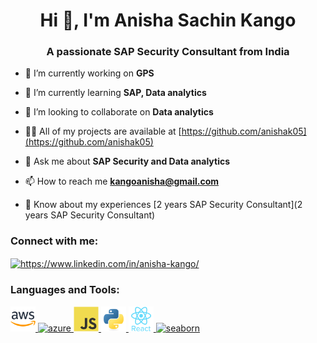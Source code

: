 <h1 align="center">Hi 👋, I'm Anisha Sachin Kango</h1>
<h3 align="center">A passionate SAP Security Consultant from India</h3>

- 🔭 I’m currently working on **GPS**

- 🌱 I’m currently learning **SAP, Data analytics**

- 👯 I’m looking to collaborate on **Data analytics**

- 👨‍💻 All of my projects are available at [https://github.com/anishak05](https://github.com/anishak05)

- 💬 Ask me about **SAP Security and Data analytics**

- 📫 How to reach me **kangoanisha@gmail.com**

- 📄 Know about my experiences [2 years SAP Security Consultant](2 years SAP Security Consultant)

<h3 align="left">Connect with me:</h3>
<p align="left">
<a href="https://linkedin.com/in/https://www.linkedin.com/in/anisha-kango/" target="blank"><img align="center" src="https://raw.githubusercontent.com/rahuldkjain/github-profile-readme-generator/master/src/images/icons/Social/linked-in-alt.svg" alt="https://www.linkedin.com/in/anisha-kango/" height="30" width="40" /></a>
</p>

<h3 align="left">Languages and Tools:</h3>
<p align="left"> <a href="https://aws.amazon.com" target="_blank" rel="noreferrer"> <img src="https://raw.githubusercontent.com/devicons/devicon/master/icons/amazonwebservices/amazonwebservices-original-wordmark.svg" alt="aws" width="40" height="40"/> </a> <a href="https://azure.microsoft.com/en-in/" target="_blank" rel="noreferrer"> <img src="https://www.vectorlogo.zone/logos/microsoft_azure/microsoft_azure-icon.svg" alt="azure" width="40" height="40"/> </a> <a href="https://developer.mozilla.org/en-US/docs/Web/JavaScript" target="_blank" rel="noreferrer"> <img src="https://raw.githubusercontent.com/devicons/devicon/master/icons/javascript/javascript-original.svg" alt="javascript" width="40" height="40"/> </a> <a href="https://www.python.org" target="_blank" rel="noreferrer"> <img src="https://raw.githubusercontent.com/devicons/devicon/master/icons/python/python-original.svg" alt="python" width="40" height="40"/> </a> <a href="https://reactjs.org/" target="_blank" rel="noreferrer"> <img src="https://raw.githubusercontent.com/devicons/devicon/master/icons/react/react-original-wordmark.svg" alt="react" width="40" height="40"/> </a> <a href="https://seaborn.pydata.org/" target="_blank" rel="noreferrer"> <img src="https://seaborn.pydata.org/_images/logo-mark-lightbg.svg" alt="seaborn" width="40" height="40"/> </a> </p>

